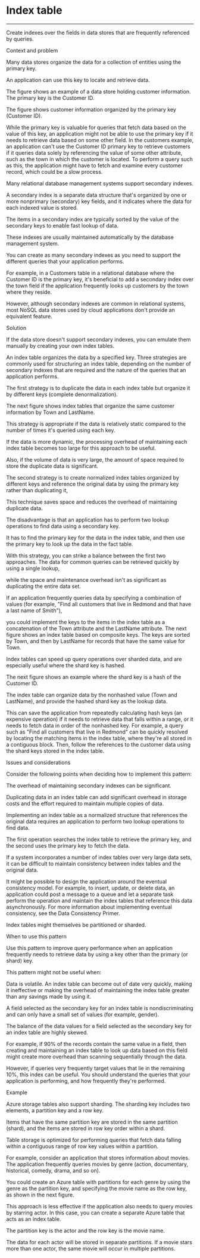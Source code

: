 # Index table



---

Create indexes over the fields in data stores that are frequently referenced by queries.



Context and problem

Many data stores organize the data for a collection of entities using the primary key.

An application can use this key to locate and retrieve data.

The figure shows an example of a data store holding customer information. The primary key is the Customer ID.

The figure shows customer information organized by the primary key (Customer ID).





While the primary key is valuable for queries that fetch data based on the value of this key, an application might not be able to use the primary key if it needs to retrieve data based on some other field. In the customers example, an application can't use the Customer ID primary key to retrieve customers if it queries data solely by referencing the value of some other attribute, such as the town in which the customer is located. To perform a query such as this, the application might have to fetch and examine every customer record, which could be a slow process.



Many relational database management systems support secondary indexes.

A secondary index is a separate data structure that's organized by one or more nonprimary (secondary) key fields, and it indicates where the data for each indexed value is stored.

The items in a secondary index are typically sorted by the value of the secondary keys to enable fast lookup of data.

These indexes are usually maintained automatically by the database management system.



You can create as many secondary indexes as you need to support the different queries that your application performs.

For example, in a Customers table in a relational database where the Customer ID is the primary key, it's beneficial to add a secondary index over the town field if the application frequently looks up customers by the town where they reside.



However, although secondary indexes are common in relational systems, most NoSQL data stores used by cloud applications don't provide an equivalent feature.



Solution

If the data store doesn't support secondary indexes, you can emulate them manually by creating your own index tables.

An index table organizes the data by a specified key. Three strategies are commonly used for structuring an index table, depending on the number of secondary indexes that are required and the nature of the queries that an application performs.



The first strategy is to duplicate the data in each index table but organize it by different keys (complete denormalization).

The next figure shows index tables that organize the same customer information by Town and LastName.







This strategy is appropriate if the data is relatively static compared to the number of times it's queried using each key.

If the data is more dynamic, the processing overhead of maintaining each index table becomes too large for this approach to be useful.

Also, if the volume of data is very large, the amount of space required to store the duplicate data is significant.



The second strategy is to create normalized index tables organized by different keys and reference the original data by using the primary key rather than duplicating it,





This technique saves space and reduces the overhead of maintaining duplicate data.

The disadvantage is that an application has to perform two lookup operations to find data using a secondary key.

It has to find the primary key for the data in the index table, and then use the primary key to look up the data in the fact table.







With this strategy, you can strike a balance between the first two approaches. The data for common queries can be retrieved quickly by using a single lookup,

while the space and maintenance overhead isn't as significant as duplicating the entire data set.



If an application frequently queries data by specifying a combination of values (for example, "Find all customers that live in Redmond and that have a last name of Smith"),

you could implement the keys to the items in the index table as a concatenation of the Town attribute and the LastName attribute. The next figure shows an index table based on composite keys. The keys are sorted by Town, and then by LastName for records that have the same value for Town.





Index tables can speed up query operations over sharded data, and are especially useful where the shard key is hashed.

The next figure shows an example where the shard key is a hash of the Customer ID.

The index table can organize data by the nonhashed value (Town and LastName), and provide the hashed shard key as the lookup data.

This can save the application from repeatedly calculating hash keys (an expensive operation) if it needs to retrieve data that falls within a range, or it needs to fetch data in order of the nonhashed key. For example, a query such as "Find all customers that live in Redmond" can be quickly resolved by locating the matching items in the index table, where they're all stored in a contiguous block. Then, follow the references to the customer data using the shard keys stored in the index table.







Issues and considerations

Consider the following points when deciding how to implement this pattern:



The overhead of maintaining secondary indexes can be significant.



Duplicating data in an index table can add significant overhead in storage costs and the effort required to maintain multiple copies of data.



Implementing an index table as a normalized structure that references the original data requires an application to perform two lookup operations to find data.

The first operation searches the index table to retrieve the primary key, and the second uses the primary key to fetch the data.



If a system incorporates a number of index tables over very large data sets, it can be difficult to maintain consistency between index tables and the original data.

It might be possible to design the application around the eventual consistency model. For example, to insert, update, or delete data, an application could post a message to a queue and let a separate task perform the operation and maintain the index tables that reference this data asynchronously. For more information about implementing eventual consistency, see the Data Consistency Primer.



Index tables might themselves be partitioned or sharded.



When to use this pattern

Use this pattern to improve query performance when an application frequently needs to retrieve data by using a key other than the primary (or shard) key.



This pattern might not be useful when:



Data is volatile. An index table can become out of date very quickly, making it ineffective or making the overhead of maintaining the index table greater than any savings made by using it.



A field selected as the secondary key for an index table is nondiscriminating and can only have a small set of values (for example, gender).

The balance of the data values for a field selected as the secondary key for an index table are highly skewed.

For example, if 90% of the records contain the same value in a field, then creating and maintaining an index table to look up data based on this field might create more overhead than scanning sequentially through the data.

However, if queries very frequently target values that lie in the remaining 10%, this index can be useful. You should understand the queries that your application is performing, and how frequently they're performed.



Example





Azure storage tables also support sharding. The sharding key includes two elements, a partition key and a row key.

Items that have the same partition key are stored in the same partition (shard), and the items are stored in row key order within a shard.

Table storage is optimized for performing queries that fetch data falling within a contiguous range of row key values within a partition.



For example, consider an application that stores information about movies. The application frequently queries movies by genre (action, documentary, historical, comedy, drama, and so on).

You could create an Azure table with partitions for each genre by using the genre as the partition key, and specifying the movie name as the row key, as shown in the next figure.





This approach is less effective if the application also needs to query movies by starring actor. In this case, you can create a separate Azure table that acts as an index table.

The partition key is the actor and the row key is the movie name.

The data for each actor will be stored in separate partitions. If a movie stars more than one actor, the same movie will occur in multiple partitions.
